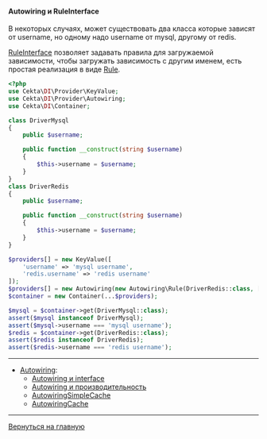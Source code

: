 #### Autowiring и RuleInterface

В некоторых случаях, может существовать два класса которые зависят от username, но одному надо username от mysql,
другому от redis.

[RuleInterface](/Provider/Autowiring/RuleInterface.php) позволяет задавать правила для загружаемой зависимости,
чтобы загружать зависимость с другим именем, есть простая реализация в виде [Rule](/Provider/Autowiring/Rule.php).

```php
<?php
use Cekta\DI\Provider\KeyValue;
use Cekta\DI\Provider\Autowiring;
use Cekta\DI\Container;

class DriverMysql
{
    public $username;

    public function __construct(string $username)
    {
        $this->username = $username;
    }
}
class DriverRedis
{
    public $username;

    public function __construct(string $username)
    {
        $this->username = $username;
    }
}

$providers[] = new KeyValue([
    'username' => 'mysql username',
    'redis.username' => 'redis username'
]);
$providers[] = new Autowiring(new Autowiring\Rule(DriverRedis::class, ['username' => 'redis.username']));
$container = new Container(...$providers);

$mysql = $container->get(DriverMysql::class);
assert($mysql instanceof DriverMysql);
assert($mysql->username === 'mysql username');
$redis = $container->get(DriverRedis::class);
assert($redis instanceof DriverRedis);
assert($redis->username === 'redis username');
```
---
* [Autowiring](autowiring.md):
    * [Autowiring и interface](interface.md) 
    * [Autowiring и производительность](perfomance.md) 
    * [AutowiringSimpleCache](simple-cache.md) 
    * [AutowiringCache](cache.md) 
---
[Вернуться на главную](../../readme.md)

